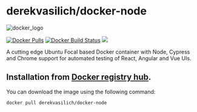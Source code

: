 derekvasilich/docker-node
=========================

![docker_logo](https://raw.githubusercontent.com/derekvasilich/docker-lamp/master/docker_139x115.png)

[![Docker Pulls](https://img.shields.io/docker/pulls/derekvasilich/lamp.svg?style=plastic)](https://hub.docker.com/r/derekvasilich/docker-node/)
[![Docker Build Status](https://img.shields.io/docker/build/derekvasilich/lamp.svg?style=plastic)](https://hub.docker.com/r/derekvasilich/docker-node/builds/)
[![](https://images.microbadger.com/badges/image/derekvasilich/lamp.svg)](https://microbadger.com/images/derekvasilich/docker-node "derekvasilich/docker-node")

A cutting edge Ubuntu Focal based Docker container with Node, Cypress and Chrome support for automated testing of React, Angular and Vue UIs.

Installation from [Docker registry hub](https://registry.hub.docker.com/r/derekvasilich/docker-node/).
----

You can download the image using the following command:

```bash
docker pull derekvasilich/docker-node
```

